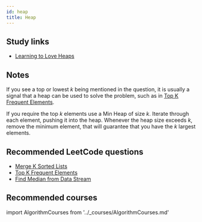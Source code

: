 ```yaml
---
id: heap
title: Heap
---
```


## Study links

- [Learning to Love Heaps](https://medium.com/basecs/learning-to-love-heaps-cef2b273a238)

## Notes

If you see a top or lowest _k_ being mentioned in the question, it is usually a signal that a heap can be used to solve the problem, such as in [Top K Frequent Elements](https://leetcode.com/problems/top-k-frequent-elements/).

If you require the top _k_ elements use a Min Heap of size _k_. Iterate through each element, pushing it into the heap. Whenever the heap size exceeds _k_, remove the minimum element, that will guarantee that you have the _k_ largest elements.

## Recommended LeetCode questions

- [Merge K Sorted Lists](https://leetcode.com/problems/merge-k-sorted-lists/)
- [Top K Frequent Elements](https://leetcode.com/problems/top-k-frequent-elements/)
- [Find Median from Data Stream](https://leetcode.com/problems/find-median-from-data-stream/)

## Recommended courses

import AlgorithmCourses from '../\_courses/AlgorithmCourses.md'

<AlgorithmCourses />
